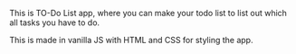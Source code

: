 This is TO-Do List app, where you can make your todo list to list out which all tasks you have to do.

This is made in vanilla JS with HTML and CSS for styling the app.
